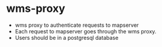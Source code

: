 # wms-proxy
- wms proxy to authenticate requests to mapserver
- Each request to mapserver goes through the wms proxy. 
- Users should be in a postgresql database


